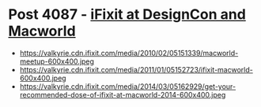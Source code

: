 # Post 4087 - [iFixit at DesignCon and Macworld](https://www.ifixit.com/News/4087/ifixit-at-designcon-and-macworld)

- https://valkyrie.cdn.ifixit.com/media/2010/02/05151339/macworld-meetup-600x400.jpeg
- https://valkyrie.cdn.ifixit.com/media/2011/01/05152723/ifixit-macworld-600x400.jpeg
- https://valkyrie.cdn.ifixit.com/media/2014/03/05162929/get-your-recommended-dose-of-ifixit-at-macworld-2014-600x400.jpeg
